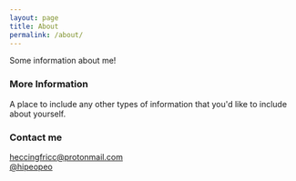 ```yaml
---
layout: page
title: About
permalink: /about/
---
```


Some information about me!

### More Information

A place to include any other types of information that you'd like to include about yourself.

### Contact me

[heccingfricc@protonmail.com](mailto:heccingfricc@protonmail.com)
<br>
[@hipeopeo](https://twitter.com/hipeopeo)
